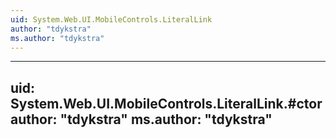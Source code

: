 ```yaml
---
uid: System.Web.UI.MobileControls.LiteralLink
author: "tdykstra"
ms.author: "tdykstra"
---
```


---
uid: System.Web.UI.MobileControls.LiteralLink.#ctor
author: "tdykstra"
ms.author: "tdykstra"
---
